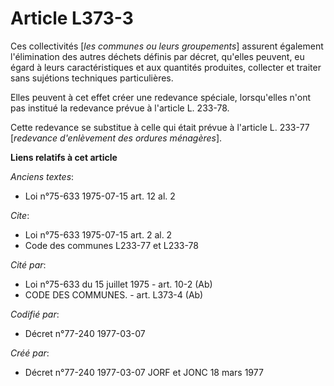 # Article L373-3

Ces collectivités [*les communes ou leurs groupements*] assurent également l'élimination des autres déchets définis par
décret, qu'elles peuvent, eu égard à leurs caractéristiques et aux quantités produites, collecter et traiter sans sujétions
techniques particulières.

Elles peuvent à cet effet créer une redevance spéciale, lorsqu'elles n'ont pas institué la redevance prévue à l'article L.
233-78.

Cette redevance se substitue à celle qui était prévue à l'article L. 233-77 [*redevance d'enlèvement des ordures ménagères*].

**Liens relatifs à cet article**

_Anciens textes_:

  - Loi n°75-633 1975-07-15 art. 12 al. 2

_Cite_:

  - Loi n°75-633 1975-07-15 art. 2 al. 2
  - Code des communes L233-77 et L233-78

_Cité par_:

  - Loi n°75-633 du 15 juillet 1975 - art. 10-2 (Ab)
  - CODE DES COMMUNES. - art. L373-4 (Ab)

_Codifié par_:

  - Décret n°77-240 1977-03-07

_Créé par_:

  - Décret n°77-240 1977-03-07 JORF et JONC 18 mars 1977
